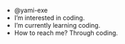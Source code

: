 -  @yami-exe
-  I’m interested in coding.
-  I’m currently learning coding.
-  How to reach me? Through coding.

<!---
rigged-election/rigged-election is a ✨ special ✨ repository because its `README.md` (this file) appears on your GitHub profile.
You can click the Preview link to take a look at your changes.
--->

